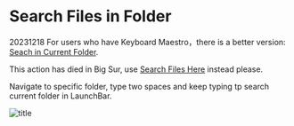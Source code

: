 # Search Files in Folder

20231218 For users who have Keyboard Maestro，there is a better version: [Seach in Current Folder](https://github.com/BlackwinMin/LaunchBar-gallery/tree/master/Seach%20in%20Current%20Folder).

This action has died in Big Sur, use [Search Files Here](https://github.com/BlackwinMin/LaunchBar-gallery/tree/master/Search%20Files%20Here) instead please.

Navigate to specific folder, type two spaces and keep typing tp search current folder in LaunchBar.

![title](img.gif)